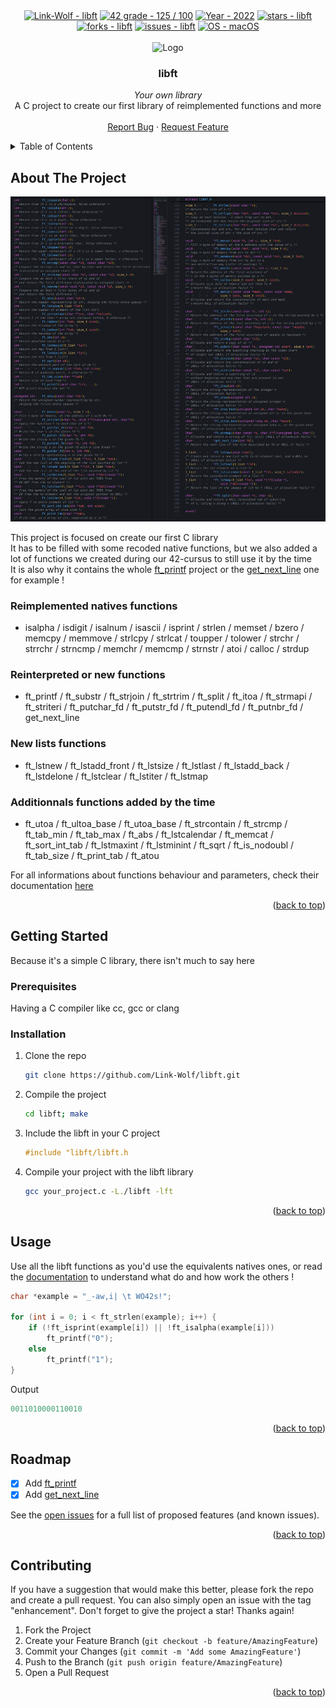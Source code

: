 <div id="top"></div>

<div align="center">
	<a href="https://github.com/Link-Wolf/libft" title="Go to GitHub repo"><img src="https://img.shields.io/static/v1?label=Link-Wolf&message=libft&color=blue&logo=github&style=for-the-badge" alt="Link-Wolf - libft"></a>
	<a href="https://"><img src="https://img.shields.io/badge/42_grade-125_%2F_100-2ea44f?style=for-the-badge" alt="42 grade - 125 / 100"></a>
	<a href="https://"><img src="https://img.shields.io/badge/Year-2022-ffad9b?style=for-the-badge" alt="Year - 2022"></a>
	<a href="https://github.com/Link-Wolf/libft/stargazers"><img src="https://img.shields.io/github/stars/Link-Wolf/libft?style=for-the-badge&color=yellow" alt="stars - libft"></a>
	<a href="https://github.com/Link-Wolf/libft/network/members"><img src="https://img.shields.io/github/forks/Link-Wolf/libft?style=for-the-badge&color=lightgray" alt="forks - libft"></a>
	<a href="https://github.com/Link-Wolf/libft/issues"><img src="https://img.shields.io/github/issues/Link-Wolf/libft?style=for-the-badge&color=orange" alt="issues - libft"></a>
	<a href="https://www.apple.com/macos/" title="Go to Apple homepage"><img src="https://img.shields.io/badge/OS-macOS-blue?logo=apple&logoColor=white&style=for-the-badge&color=9cf" alt="OS - macOS"></a>
</div>

<!-- PROJECT LOGO -->
<br />
<div align="center">
  <a>
    <img src="https://www.42mulhouse.fr/wp-content/uploads/2022/06/logo-42-Mulhouse-white.svg" alt="Logo" width="192" height="80">
  </a>

  <h3 align="center">libft</h3>

  <p align="center">
	  <em>Your own library</em><br/>
    A C project to create our first library of reimplemented functions and more
    <br />
    <br />
    <a href="https://github.com/Link-Wolf/libft/issues">Report Bug</a>
    ·
    <a href="https://github.com/Link-Wolf/libft/issues">Request Feature</a>
  </p>
</div>

<!-- TABLE OF CONTENTS -->
<details>
  <summary>Table of Contents</summary>
  <ol>
    <li>
      <a href="#about-the-project">About The Project</a>
    </li>
    <li>
      <a href="#getting-started">Getting Started</a>
      <ul>
        <li><a href="#prerequisites">Prerequisites</a></li>
        <li><a href="#installation">Installation</a></li>
      </ul>
    </li>
    <li><a href="#usage">Usage</a></li>
    <li><a href="#roadmap">Roadmap</a></li>
    <li><a href="#contributing">Contributing</a></li>
  </ol>
</details>

<!-- ABOUT THE PROJECT -->

## About The Project

<div align="center">
  <a>
    <img src="assets/libft_header.png" alt="Libft header">
  </a>
</div>

This project is focused on create our first C library <br />
It has to be filled with some recoded native functions, but we also added a lot of functions we created during our 42-cursus to still use it by the time <br />
It is also why it contains the whole [ft_printf](https://github.com/Link-Wolf/ft_printf) project or the [get_next_line](https://github.com/Link-Wolf/get_next_line) one for example !

### Reimplemented natives functions

-   isalpha / isdigit / isalnum / isascii / isprint / strlen / memset / bzero / memcpy / memmove / strlcpy / strlcat / toupper / tolower / strchr / strrchr / strncmp / memchr / memcmp / strnstr / atoi / calloc / strdup

### Reinterpreted or new functions

-   ft_printf / ft_substr / ft_strjoin / ft_strtrim / ft_split / ft_itoa / ft_strmapi / ft_striteri / ft_putchar_fd / ft_putstr_fd / ft_putendl_fd / ft_putnbr_fd / get_next_line

### New lists functions

-   ft_lstnew / ft_lstadd_front / ft_lstsize / ft_lstlast / ft_lstadd_back / ft_lstdelone / ft_lstclear / ft_lstiter / ft_lstmap

### Additionnals functions added by the time

-   ft_utoa / ft_ultoa_base / ft_utoa_base / ft_strcontain / ft_strcmp / ft_tab_min / ft_tab_max / ft_abs / ft_lstcalendar / ft_memcat / ft_sort_int_tab / ft_lstmaxint / ft_lstminint / ft_sqrt / ft_is_nodoubl / ft_tab_size / ft_print_tab / ft_atou

For all informations about functions behaviour and parameters, check their documentation [here](/libft.h)

<p align="right">(<a href="#top">back to top</a>)</p>

<!-- GETTING STARTED -->

## Getting Started

Because it's a simple C library, there isn't much to say here

### Prerequisites

Having a C compiler like cc, gcc or clang

### Installation

1. Clone the repo
    ```sh
    git clone https://github.com/Link-Wolf/libft.git
    ```
2. Compile the project
    ```sh
    cd libft; make
    ```
3. Include the libft in your C project
    ```c
    #include "libft/libft.h
    ```
4. Compile your project with the libft library
    ```sh
    gcc your_project.c -L./libft -lft
    ```

<p align="right">(<a href="#top">back to top</a>)</p>

<!-- USAGE EXAMPLES -->

## Usage

Use all the libft functions as you'd use the equivalents natives ones, or read the [documentation](/libft.h) to understand what do and how work the others !

```c
char *example = "_-aw,i| \t	WO42s!";

for (int i = 0; i < ft_strlen(example); i++) {
	if (!ft_isprint(example[i]) || !ft_isalpha(example[i]))
		ft_printf("0");
	else
		ft_printf("1");
}
```

Output

```c
0011010000110010
```

<p align="right">(<a href="#top">back to top</a>)</p>

<!-- ROADMAP -->

## Roadmap

-   [x] Add [ft_printf](https://github.com/Link-Wolf/ft_printf)
-   [x] Add [get_next_line](https://github.com/Link-Wolf/get_next_line)

See the [open issues](https://github.com/Link-Wolf/libft/issues) for a full list of proposed features (and known issues).

<p align="right">(<a href="#top">back to top</a>)</p>

<!-- CONTRIBUTING -->

## Contributing

If you have a suggestion that would make this better, please fork the repo and create a pull request. You can also simply open an issue with the tag "enhancement".
Don't forget to give the project a star! Thanks again!

1. Fork the Project
2. Create your Feature Branch (`git checkout -b feature/AmazingFeature`)
3. Commit your Changes (`git commit -m 'Add some AmazingFeature'`)
4. Push to the Branch (`git push origin feature/AmazingFeature`)
5. Open a Pull Request

<p align="right">(<a href="#top">back to top</a>)</p>
